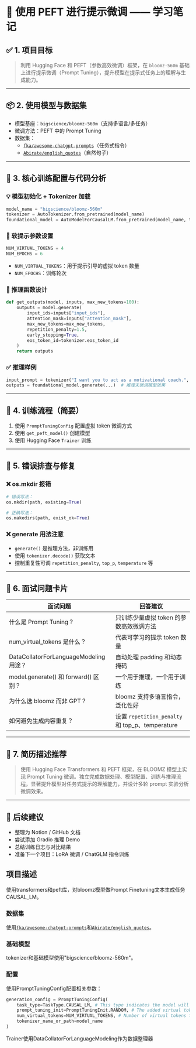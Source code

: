 
# 📘 使用 PEFT 进行提示微调 —— 学习笔记

## ✅ 1. 项目目标

> 利用 Hugging Face 和 PEFT（参数高效微调）框架，在 `bloomz-560m` 基础上进行提示微调（Prompt Tuning），提升模型在提示式任务上的理解与生成能力。

---

## 📦 2. 使用模型与数据集

- 模型基座：`bigscience/bloomz-560m`（支持多语言/多任务）
- 微调方法：PEFT 中的 Prompt Tuning
- 数据集：
  - [`fka/awesome-chatgpt-prompts`](https://huggingface.co/datasets/fka/awesome-chatgpt-prompts)（任务式指令）
  - [`Abirate/english_quotes`](https://huggingface.co/datasets/Abirate/english_quotes)（自然句子）

---

## 🔧 3. 核心训练配置与代码分析

### 💡 模型初始化 + Tokenizer 加载

```python
model_name = "bigscience/bloomz-560m"
tokenizer = AutoTokenizer.from_pretrained(model_name)
foundational_model = AutoModelForCausalLM.from_pretrained(model_name, trust_remote_code=True)
```

### 🧠 软提示参数设置

```python
NUM_VIRTUAL_TOKENS = 4
NUM_EPOCHS = 6
```

- `NUM_VIRTUAL_TOKENS`：用于提示引导的虚拟 token 数量
- `NUM_EPOCHS`：训练轮次

### 🚀 推理函数设计

```python
def get_outputs(model, inputs, max_new_tokens=100):
    outputs = model.generate(
        input_ids=inputs["input_ids"],
        attention_mask=inputs["attention_mask"],
        max_new_tokens=max_new_tokens,
        repetition_penalty=1.5,
        early_stopping=True,
        eos_token_id=tokenizer.eos_token_id
    )
    return outputs
```

### ✅ 推理样例

```python
input_prompt = tokenizer("I want you to act as a motivational coach.", return_tensors="pt")
outputs = foundational_model.generate(...)  # 推理未微调模型效果
```

---

## 🧪 4. 训练流程（简要）

1. 使用 `PromptTuningConfig` 配置虚拟 token 微调方式
2. 使用 `get_peft_model()` 创建模型
3. 使用 Hugging Face `Trainer` 训练

---

## 📍 5. 错误排查与修复

### ❌ os.mkdir 报错

```python
# 错误写法：
os.mkdir(path, existing=True)

# 正确写法：
os.makedirs(path, exist_ok=True)
```

### ❌ generate 用法注意

- `generate()` 是推理方法，非训练用
- 使用 `tokenizer.decode()` 获取文本
- 控制重复性可调 `repetition_penalty`, `top_p`, `temperature` 等

---

## 🧠 6. 面试问题卡片

| 面试问题 | 回答建议 |
|----------|----------|
| 什么是 Prompt Tuning？ | 只训练少量虚拟 token 的参数高效微调方法 |
| num_virtual_tokens 是什么？ | 代表可学习的提示 token 数量 |
| DataCollatorForLanguageModeling 用途？ | 自动处理 padding 和动态掩码 |
| model.generate() 和 forward() 区别？ | 一个用于推理，一个用于训练 |
| 为什么选 bloomz 而非 GPT？ | bloomz 支持多语言指令，泛化性好 |
| 如何避免生成内容重复？ | 设置 `repetition_penalty` 和 top_p、temperature |

---

## 📝 7. 简历描述推荐

> 使用 Hugging Face Transformers 和 PEFT 框架，在 BLOOMZ 模型上实现 Prompt Tuning 微调。独立完成数据处理、模型配置、训练与推理流程，显著提升模型对任务式提示的理解能力，并设计多轮 prompt 实验分析微调效果。

---

## 🚀 后续建议

- 整理为 Notion / GitHub 文档
- 尝试添加 Gradio 推理 Demo
- 总结训练日志与对比结果
- 准备下一个项目：LoRA 微调 / ChatGLM 指令训练

## 项目描述
使用transformers和peft库，对bloomz模型做Prompt Finetuning文本生成任务CAUSAL_LM。
### 数据集
使用[`fka/awesome-chatgpt-prompts`](https://huggingface.co/datasets/fka/awesome-chatgpt-prompts)和[`Abirate/english_quotes`](https://huggingface.co/datasets/Abirate/english_quotes)。
### 基础模型
tokenizer和基础模型使用"bigscience/bloomz-560m"。
### 配置
使用PromptTuningConfig配置相关参数：
```python
generation_config = PromptTuningConfig(
    task_type=TaskType.CAUSAL_LM, # This type indicates the model will generate text.
    prompt_tuning_init=PromptTuningInit.RANDOM, # The added virtual tokens are initialized with random numbers
    num_virtual_tokens=NUM_VIRTUAL_TOKENS, # Number of virtual tokens to be added and trained.
    tokenizer_name_or_path=model_name
)
```
Trainer使用DataCollatorForLanguageModeling作为数据整理器